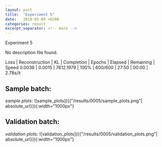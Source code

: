 ```yaml
---
layout: post
title:  "Experiment 5"
date:   2018-05-09 +0200
categories: result
excerpt_separator: <!-- more -->
---
```


<!-- more -->
Experiment 5

No description file found.

Loss | Reconstruction | KL | Completion | Epochs | Elapsed | Remaining | Speed
0.0038 | 0.0015 | 7612.1979 | 100% | 600/600 | 27:50 | 00:00 | 2.78s/it

## **Sample batch**:
_sample plots_:
![sample_plots]({{"/results/0005/sample_plots.png"| absolute_url}}){:width="1000px"}


## **Validation batch**:
_validation plots_:
![validation_plots]({{"/results/0005/validation_plots.png"| absolute_url}}){:width="1000px"}


